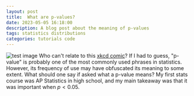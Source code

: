 ```yaml
---
layout: post
title:  What are p-values?
date: 2023-05-05 16:18:00
description: A blog post about the meaning of p-values
tags: statistics distributions 
categories: tutorials code
---
```


![test image](https://imgs.xkcd.com/comics/p_values.png)
Who can't relate to this [xkcd comic](https://xkcd.com/1478)? If I had to guess, "p-value" is probably one of the most commonly used phrases in statistics. However, its frequency of use may have obfuscated its meaning to some extent. What should one say if asked what a p-value means? My first stats course was AP Statistics in high school, and my main takeaway was that it was important when $p<0.05$.  
